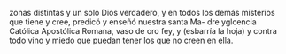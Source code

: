 zonas distintas y un solo Dios verdadero, y en todos los demás misterios que tiene y cree, predicó y enseñó nuestra santa Ma- dre yglcencia Católica Apostólica Romana, vaso de oro fey, y (esbarría la hoja) y contra todo vino y miedo que puedan tener los que no creen en ella.